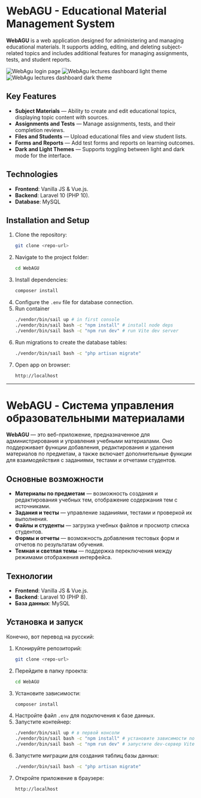 # WebAGU - Educational Material Management System

**WebAGU** is a web application designed for administering and managing educational materials. It supports adding, editing, and deleting subject-related topics and includes additional features for managing assignments, tests, and student reports.


<img src="https://i.imgur.com/tZruy4H.png" alt="WebAgu login page" />
<img src="https://i.imgur.com/Qj8r70y.png" alt="WebAgu lectures dashboard light theme" />
<img src="https://i.imgur.com/PS1QTow.png" alt="WebAgu lectures dashboard dark theme" />

## Key Features

- **Subject Materials** — Ability to create and edit educational topics, displaying topic content with sources.
- **Assignments and Tests** — Manage assignments, tests, and their completion reviews.
- **Files and Students** — Upload educational files and view student lists.
- **Forms and Reports** — Add test forms and reports on learning outcomes.
- **Dark and Light Themes** — Supports toggling between light and dark mode for the interface.

## Technologies

- **Frontend**: Vanilla JS & Vue.js.
- **Backend**: Laravel 10 (PHP 10).
- **Database**: MySQL

## Installation and Setup

1. Clone the repository:
    ```bash
    git clone <repo-url>
    ```
2. Navigate to the project folder:
    ```bash
    cd WebAGU
    ```
3. Install dependencies:
    ```bash
    composer install
    ```
4. Configure the `.env` file for database connection.
5. Run container
    ```bash
    ./vendor/bin/sail up # in first console
    ./vendor/bin/sail bash -c "npm install" # install node deps
    ./vendor/bin/sail bash -c "npm run dev" # run Vite dev server
    ```
6. Run migrations to create the database tables:
    ```bash
    ./vendor/bin/sail bash -c "php artisan migrate"
    ```
7. Open app on browser:
    ```bash
    http://localhost
    ```

----------------

# WebAGU - Система управления образовательными материалами

**WebAGU** — это веб-приложение, предназначенное для администрирования и управления учебными материалами. Оно поддерживает функции добавления, редактирования и удаления материалов по предметам, а также включает дополнительные функции для взаимодействия с заданиями, тестами и отчетами студентов.

## Основные возможности

- **Материалы по предметам** — возможность создания и редактирования учебных тем, отображение содержания тем с источниками.
- **Задания и тесты** — управление заданиями, тестами и проверкой их выполнения.
- **Файлы и студенты** — загрузка учебных файлов и просмотр списка студентов.
- **Формы и отчеты** — возможность добавления тестовых форм и отчетов по результатам обучения.
- **Темная и светлая темы** — поддержка переключения между режимами отображения интерфейса.

## Технологии

- **Frontend**: Vanilla JS & Vue.js.
- **Backend**: Laravel 10 (PHP 8).
- **База данных**: MySQL

## Установка и запуск

Конечно, вот перевод на русский:

1. Клонируйте репозиторий:
   ```bash
   git clone <repo-url>
   ```
2. Перейдите в папку проекта:
   ```bash
   cd WebAGU
   ```
3. Установите зависимости:
   ```bash
   composer install
   ```
4. Настройте файл `.env` для подключения к базе данных.
5. Запустите контейнер:
   ```bash
   ./vendor/bin/sail up # в первой консоли
   ./vendor/bin/sail bash -c "npm install" # установите зависимости node
   ./vendor/bin/sail bash -c "npm run dev" # запустите dev-сервер Vite
   ```
6. Запустите миграции для создания таблиц базы данных:
   ```bash
   ./vendor/bin/sail bash -c "php artisan migrate"
   ```
7. Откройте приложение в браузере:
   ```bash
   http://localhost
   ```


